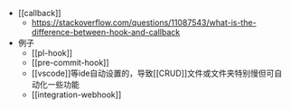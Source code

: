 - [[callback]]
  - https://stackoverflow.com/questions/11087543/what-is-the-difference-between-hook-and-callback
- 例子
  - [[pl-hook]]
  - [[pre-commit-hook]]
  - [[vscode]]等ide自动设置的，导致[[CRUD]]文件或文件夹特别慢但可自动化一些功能
  - [[integration-webhook]]